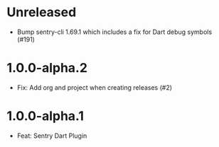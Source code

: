 # Unreleased

* Bump sentry-cli 1.69.1 which includes a fix for Dart debug symbols (#191)

# 1.0.0-alpha.2

* Fix: Add org and project when creating releases (#2)

# 1.0.0-alpha.1

* Feat: Sentry Dart Plugin
